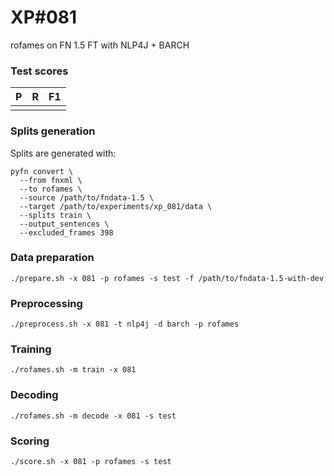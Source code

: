 # XP\#081

rofames on FN 1.5 FT with NLP4J + BARCH

### Test scores
| P| R | F1 |
| --- | --- | --- |
|  |  |  |

### Splits generation
Splits are generated with:
```
pyfn convert \
  --from fnxml \
  --to rofames \
  --source /path/to/fndata-1.5 \
  --target /path/to/experiments/xp_081/data \
  --splits train \
  --output_sentences \
  --excluded_frames 398
```

### Data preparation
```
./prepare.sh -x 081 -p rofames -s test -f /path/to/fndata-1.5-with-dev
```

### Preprocessing
```
./preprocess.sh -x 081 -t nlp4j -d barch -p rofames
```

### Training
```
./rofames.sh -m train -x 081
```

### Decoding
```
./rofames.sh -m decode -x 081 -s test
```

### Scoring
```
./score.sh -x 081 -p rofames -s test
```

